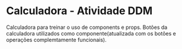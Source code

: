 # Calculadora - Atividade DDM
Calculadora para treinar o uso de components e props. Botões da calculadora utilizados como componente(atualizada com os botões e operações complemtamente funcionais).
